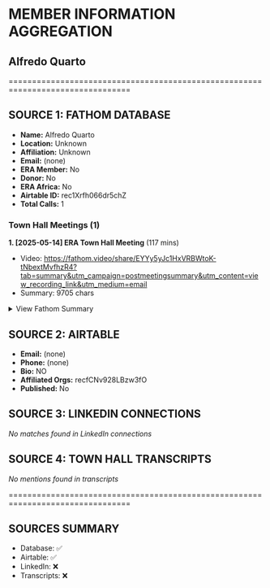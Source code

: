 # MEMBER INFORMATION AGGREGATION
## Alfredo Quarto

================================================================================

## SOURCE 1: FATHOM DATABASE

- **Name:** Alfredo Quarto
- **Location:** Unknown
- **Affiliation:** Unknown
- **Email:** (none)
- **ERA Member:** No
- **Donor:** No
- **ERA Africa:** No
- **Airtable ID:** rec1Xrfh066dr5chZ
- **Total Calls:** 1

### Town Hall Meetings (1)

**1. [2025-05-14] ERA Town Hall Meeting** (117 mins)
- Video: https://fathom.video/share/EYYy5yJc1HxVRBWtoK-tNbextMvfhzR4?tab=summary&utm_campaign=postmeetingsummary&utm_content=view_recording_link&utm_medium=email
- Summary: 9705 chars

<details>
<summary>View Fathom Summary</summary>

```
*Meeting with Enabling The Future*

# ERA Town Hall Meeting

**Date:** May 14, 2025 | **Duration:** 117 mins

**Links:** [View Meeting](https://fathom.video/share/EYYy5yJc1HxVRBWtoK-tNbextMvfhzR4?tab=summary&utm_campaign=postmeetingsummary&utm_content=view_recording_link&utm_medium=email) | [Ask Fathom](https://fathom.video/share/EYYy5yJc1HxVRBWtoK-tNbextMvfhzR4?tab=ask_fathom&utm_campaign=postmeetingsummary&utm_content=ask_fathom&utm_medium=email)

## ACTION ITEMS ✨

- [ ] [Draft initial membership committee charter, incl. streamlined process for new member onboarding](https://fathom.video/share/EYYy5yJc1HxVRBWtoK-tNbextMvfhzR4?tab=summary&timestamp=2870.9999&utm_campaign=postmeetingsummary&utm_content=action_item&utm_medium=email)
- [ ] [Draft financial strategy doc outlining potential revenue streams (member donations, grants, commercial partnerships). Circulate to finance committee](https://fathom.video/share/EYYy5yJc1HxVRBWtoK-tNbextMvfhzR4?tab=summary&timestamp=3589.9999&utm_campaign=postmeetingsummary&utm_content=action_item&utm_medium=email)
- [ ] [Compile list of potential commercial partners from Panama trip. Share w/ board for follow-up strategy](https://fathom.video/share/EYYy5yJc1HxVRBWtoK-tNbextMvfhzR4?tab=summary&timestamp=4903.9999&utm_campaign=postmeetingsummary&utm_content=action_item&utm_medium=email)
- [ ] [Develop proposal for microloan/small grants program for Africa focus group projects. Present at next steering committee](https://fathom.video/share/EYYy5yJc1HxVRBWtoK-tNbextMvfhzR4?tab=summary&timestamp=6322.9999&utm_campaign=postmeetingsummary&utm_content=action_item&utm_medium=email)
- [ ] [Create initial charters for communications, development, strategy committees. Circulate to board for review](https://fathom.video/share/EYYy5yJc1HxVRBWtoK-tNbextMvfhzR4?tab=summary&timestamp=6482.9999&utm_campaign=postmeetingsummary&utm_content=action_item&utm_medium=email)


## Meeting Purpose

## Key Takeaways

- [ERA has grown to ~380 members and is de

... (7705 more chars)
```

</details>

## SOURCE 2: AIRTABLE

- **Email:** (none)
- **Phone:** (none)
- **Bio:** NO
- **Affiliated Orgs:** recfCNv928LBzw3fO
- **Published:** No

## SOURCE 3: LINKEDIN CONNECTIONS

*No matches found in LinkedIn connections*

## SOURCE 4: TOWN HALL TRANSCRIPTS

*No mentions found in transcripts*

================================================================================
## SOURCES SUMMARY

- Database: ✅
- Airtable: ✅
- LinkedIn: ❌
- Transcripts: ❌
